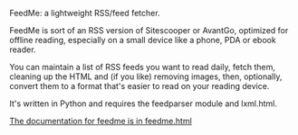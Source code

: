 FeedMe: a lightweight RSS/feed fetcher.

FeedMe is sort of an RSS version of Sitescooper or AvantGo,
optimized for offline reading, especially on a small device like a phone,
PDA or ebook reader.

You can maintain a list of RSS feeds you want to read daily,
fetch them, cleaning up the HTML and (if you like) removing images,
then, optionally, convert them to a format that's easier to read
on your reading device.

It's written in Python and requires the feedparser module and lxml.html.

[The documentation for feedme is in feedme.html](http://shallowsky.com/software/feedme/)
